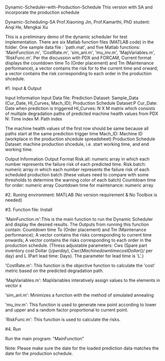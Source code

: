 Dynamic-Scheduler-with-Production-Schedule
This version with SA and incorporate the production schedule

Dynamic-Scheduling-SA Prof.Xiaoning Jin, Prof.Kamarthi, PhD student: Anqi He, Mengkai Xu

This is a preliminary demo of the dynamic scheduler for test implementation. There are six Matlab function files (MATLAB code) in the folder. One sample data file : 'path.mat', and five Matlab functions: 'MainFunction.m', 'CostRate.m', 'sim_anl.m', 'mu_inv.m', 'MapVariables.m', 'RiskFunc.m'. Per the discussion with PDX and FORCAM, Current format displays the countdown time To (Order placement) and Tm (Maintenance performance), a vector contains the risk for to the current time and orward, a vector contains the risk corresponding to each order in the production shcedule.

#1. Input & Output

Input Information Input Data file: Prediction Dataset: Sample_Data (Cur_Date, HI_Curves, Mach_ID); Production Schedule Dataset:P Cur_Date: Date when prediction is triggered HI_Curves: N X M matrix which consists of multiple degradation paths of predicted machine health values from PDX N: Time index M: Path index

The machine health values of the first row should be same because all paths start at the same prediction trigger time Mach_ID: Machine ID (workplace in the production shcedule spreadsheet) Production Schedule Dataset: machine production shcedule, i.e. start working time, and end working time.

Output Information Output Format Risk.all: numeric array in which each number represents the failure risk of each predicted time. Risk.batch: numeric array in which each number represents the failure risk of each scheduled production batch (these values need to compare with some thresholds to determine the warning color of each batch) Countdown time for order: numeric array Countdown time for maintenance: numeric array

#2. Runing environment: MATLAB (No version requirement & No Toolbox is needed)

#3. Function file: Install

'MainFunction.m':This is the main function to run the Dynamic Scheduler and display the desired results. The Outputs from running this function contain: Countdown time To (Order placement) and Tm (Maintenance performance); A vector contains the risks corresponding to current time onwards; A vector contains the risks corresponding to each order in the production schedule. (Thress adjustable parameters: Cws (Spare part inventory cost Dollar ($)/ per day), Cwc (Machine downtime cost Dollar ($)/ per day) and L (Part lead time: Days). The parameter for lead time is 'L'.)

'CostRate.m': This function is the objective function to calculate the 'cost' metric based on the predicted degradation path.

'MapVariables.m': MapVariables interatively assign values to the elements in vector x

'sim_anl.m': Minimizes a function with the method of simulated annealing

'mu_inv.m': This function is used to generate new point according to lower and upper and a random factor proportional to current point.

'RiskFunc.m': This function is used to calculate the risks.

#4. Run

Run the main program: "MainFunction"

Note: Please make sure the date for the loaded prediction data matches the date for the production schedule.

